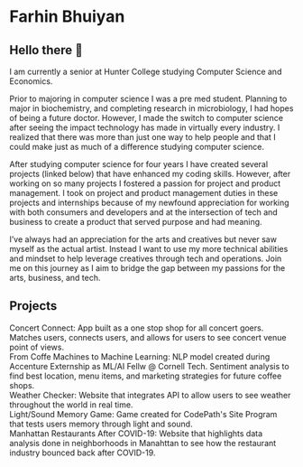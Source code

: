 # Farhin Bhuiyan

## Hello there 👋

I am currently a senior at Hunter College studying Computer Science and Economics. 

Prior to majoring in computer science I was a pre med student. Planning to major in biochemistry, and completing research in microbiology, I had hopes of being a future doctor. However, I made the switch to computer science after seeing the impact technology has made in virtually every industry. I realized that there was more than just one way to help people and that I could make just as much of a difference studying computer science. 

After studying computer science for four years I have created several projects (linked below) that have enhanced my coding skills. However, after working on so many projects I fostered a passion for project and product management. I took on project and product management duties in these projects and internships because of my newfound appreciation for working with both consumers and developers and at the intersection of tech and business to create a product that served purpose and had meaning. 

I’ve always had an appreciation for the arts and creatives but never saw myself as the actual artist. Instead I want to use my more technical abilities and mindset to help leverage creatives through tech and operations. Join me on this journey as I aim to bridge the gap between my passions for the arts, business, and tech.

## Projects 
Concert Connect: App built as a one stop shop for all concert goers. Matches users, connects users, and allows for users to see concert venue point of views. <br>
From Coffe Machines to Machine Learning: NLP model created during Accenture Externship as ML/AI Fellw @ Cornell Tech. Sentiment analysis to find best location, menu items, and marketing strategies for future coffee shops. <br>
Weather Checker: Website that integrates API to allow users to see weather throughout the world in real time. <br>
Light/Sound Memory Game: Game created for CodePath's Site Program that tests users memory through light and sound. <br>
Manhattan Restaurants After COVID-19: Website that highlights data analysis done in neighborhoods in Manahttan to see how the restaurant industry bounced back after COVID-19. 


